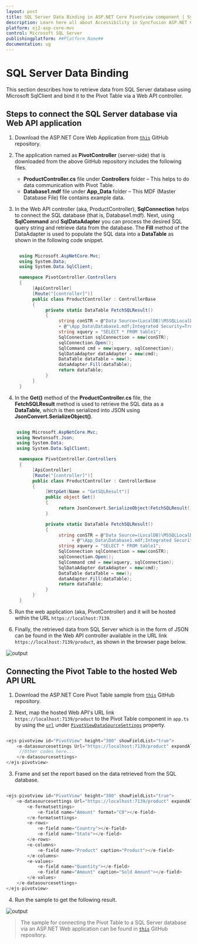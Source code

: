 ```yaml
---
layout: post
title: SQL Server Data Binding in ASP.NET Core Pivotview component | Syncfusion
description: Learn here all about Accessibility in Syncfusion ASP.NET Core Pivotview component of Syncfusion Essential JS 2 and more.
platform: ej2-asp-core-mvc
control: Microsoft SQL Server 
publishingplatform: ##Platform_Name##
documentation: ug
---
```


# SQL Server Data Binding

This section describes how to retrieve data from SQL Server database using Microsoft SqlClient and bind it to the Pivot Table via a Web API controller.

## Steps to connect the SQL Server database via Web API application

1. Download the ASP.NET Core Web Application from [`this`](https://github.com/SyncfusionExamples/how-to-bind-SQL-database-to-pivot-table) GitHub repository.

2. The application named as **PivotController** (server-side) that is downloaded from the above GitHub repository includes the following files.

    * **ProductController.cs** file under **Controllers** folder – This helps to do data communication with Pivot Table.
    * **Database1.mdf** file under **App_Data** folder – This MDF (Master Database File) file contains example data.

3. In the Web API controller (aka, ProductController), **SqlConnection** helps to connect the SQL database (that is, Database1.mdf). Next, using **SqlCommand** and **SqlDataAdapter** you can process the desired SQL query string and retrieve data from the database. The **Fill** method of the DataAdapter is used to populate the SQL data into a **DataTable** as shown in the following code snippet.

```csharp

     using Microsoft.AspNetCore.Mvc;
     using System.Data;
     using System.Data.SqlClient;

     namespace PivotController.Controllers
     {
          [ApiController]
          [Route("[controller]")]
          public class ProductController : ControllerBase
          {
               private static DataTable FetchSQLResult()
               {
                    string conSTR = @"Data Source=(LocalDB)\MSSQLLocalDB;AttachDbFilename=" + Environment.CurrentDirectory
                    + @"\App_Data\Database1.mdf;Integrated Security=True";
                    string xquery = "SELECT * FROM table1";
                    SqlConnection sqlConnection = new(conSTR);
                    sqlConnection.Open();
                    SqlCommand cmd = new(xquery, sqlConnection);
                    SqlDataAdapter dataAdapter = new(cmd);
                    DataTable dataTable = new();
                    dataAdapter.Fill(dataTable);
                    return dataTable;
               }
          }
     }

```

4. In the **Get()** method of the **ProductController.cs** file, the **FetchSQLResult** method is used to retrieve the SQL data as a **DataTable**, which is then serialized into JSON using **JsonConvert.SerializeObject()**.

```csharp

    using Microsoft.AspNetCore.Mvc;
    using Newtonsoft.Json;
    using System.Data;
    using System.Data.SqlClient;

     namespace PivotController.Controllers
     {
          [ApiController]
          [Route("[controller]")]
          public class ProductController : ControllerBase
          {
               [HttpGet(Name = "GetSQLResult")]
               public object Get()
               {
                    return JsonConvert.SerializeObject(FetchSQLResult());
               }

               private static DataTable FetchSQLResult()
               {
                    string conSTR = @"Data Source=(LocalDB)\MSSQLLocalDB;AttachDbFilename=" + Environment.CurrentDirectory
                         + @"\App_Data\Database1.mdf;Integrated Security=True";
                    string xquery = "SELECT * FROM table1";
                    SqlConnection sqlConnection = new(conSTR);
                    sqlConnection.Open();
                    SqlCommand cmd = new(xquery, sqlConnection);
                    SqlDataAdapter dataAdapter = new(cmd);
                    DataTable dataTable = new();
                    dataAdapter.Fill(dataTable);
                    return dataTable;
               }
          }
     }

```

5. Run the web application (aka, PivotController) and it will be hosted within the URL `https://localhost:7139`.

6. Finally, the retrieved data from SQL Server which is in the form of JSON can be found in the Web API controller available in the URL link `https://localhost:7139/product`, as shown in the browser page below.

![output](images/code-web-app.png)

## Connecting the Pivot Table to the hosted Web API URL

1. Download the ASP.NET Core Pivot Table sample from [`this`](https://github.com/SyncfusionExamples/how-to-bind-SQL-database-to-pivot-table) GitHub repository.

2. Next, map the hosted Web API's URL link `https://localhost:7139/product` to the Pivot Table component in `app.ts` by using the [`url`](https://help.syncfusion.com/cr/aspnetcore-js2/Syncfusion.EJ2.PivotView.PivotViewDataSourceSettings.html#Syncfusion_EJ2_PivotView_PivotViewDataSourceSettings_Url) under [`PivotViewDataSourceSettings`](https://help.syncfusion.com/cr/aspnetcore-js2/Syncfusion.EJ2.PivotView.PivotViewDataSourceSettingsBuilder.html) property.

```csharp

<ejs-pivotview id="PivotView" height="300" showFieldList="true">
    <e-datasourcesettings Url="https://localhost:7139/product" expandAll="false" enableSorting="true">
     //Other codes here...
    </e-datasourcesettings>
</ejs-pivotview>

```

3. Frame and set the report based on the data retrieved from the SQL database.

```csharp

<ejs-pivotview id="PivotView" height="300" showFieldList="true">
    <e-datasourcesettings Url="https://localhost:7139/product" expandAll="false" enableSorting="true">
        <e-formatsettings>
            <e-field name="Amount" format="C0"></e-field>
        </e-formatsettings>
        <e-rows>
            <e-field name="Country"></e-field>
            <e-field name="State"></e-field>
        </e-rows>
        <e-columns>
            <e-field name="Product" caption="Product"></e-field>
        </e-columns>
        <e-values>
            <e-field name="Quantity"></e-field>
            <e-field name="Amount" caption="Sold Amount"></e-field>
        </e-values>
    </e-datasourcesettings>
</ejs-pivotview>

```

4. Run the sample to get the following result.

![output](images/sql-data-binding.png)

> The sample for connecting the Pivot Table to a SQL Server database via an ASP.NET Web application can be found in [`this`](https://github.com/SyncfusionExamples/how-to-bind-SQL-database-to-pivot-table) GitHub repository.
